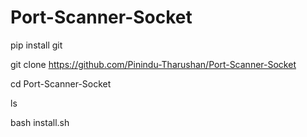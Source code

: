 # Port-Scanner-Socket

pip install git

git clone https://github.com/Pinindu-Tharushan/Port-Scanner-Socket

cd Port-Scanner-Socket

ls

bash install.sh
